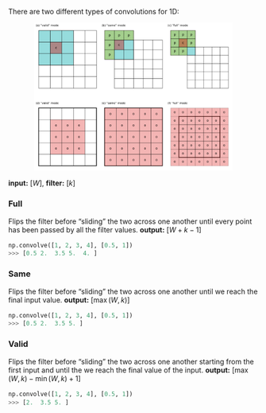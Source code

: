 There are two different types of convolutions for 1D:

<p align="center">
  <img src="./../media/types_conv_1d.png", width=400 />
</p>

**input:** [$W$], **filter:** [$k$]
### Full
Flips the filter before “sliding” the two across one another until every point has been passed by all the filter values.
**output:** [$W + k - 1$]

```python
np.convolve([1, 2, 3, 4], [0.5, 1])
>>> [0.5 2.  3.5 5.  4. ]
```

### Same
Flips the filter before “sliding” the two across one another until we reach the final input value.
**output:** [$\max(W, k)$]

```python
np.convolve([1, 2, 3, 4], [0.5, 1])
>>> [0.5 2.  3.5 5. ]
```

### Valid
Flips the filter before “sliding” the two across one another starting from the first input and until the we reach the final value of the input.
**output:** [$\max(W, k) - \min(W, k) + 1$]

```python
np.convolve([1, 2, 3, 4], [0.5, 1])
>>> [2.  3.5 5. ]
```